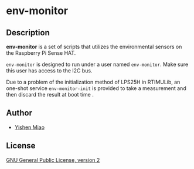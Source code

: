 # env-monitor

## Description

**env-monitor** is a set of scripts that utilizes the environmental sensors on
the Raspberry Pi Sense HAT.

`env-monitor` is designed to run under a user named `env-monitor`. Make sure
this user has access to the I2C bus.

Due to a problem of the initialization method of LPS25H in RTIMULib, an one-shot
service `env-monitor-init` is provided to take a measurement and then discard
the result at boot time .

## Author

* [Yishen Miao](https://github.com/mys721tx)

## License

[GNU General Public License, version 2](http://www.gnu.org/licenses/gpl-2.0.html)
